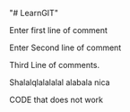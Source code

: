 "# LearnGIT" 

Enter first line of comment


Enter Second line of comment

Third Line of comments. 


Shalalqlalalalal alabala nica 

CODE that does not work
